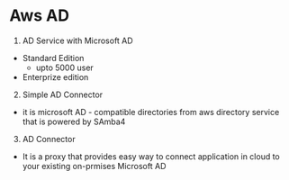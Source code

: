 # Aws AD
1. AD Service with Microsoft AD
- Standard Edition
    - upto 5000 user
- Enterprize edition
2. Simple AD Connector
- it is microsoft AD - compatible directories from aws directory service that is powered by SAmba4
3. AD Connector
- It is a proxy that provides easy way to connect application in cloud to your existing on-prmises Microsoft AD
